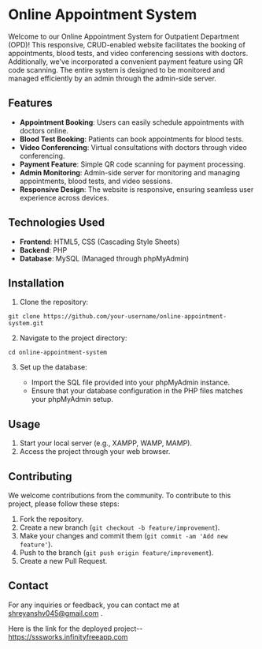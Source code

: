 # Online Appointment System

Welcome to our Online Appointment System for Outpatient Department (OPD)! This responsive, CRUD-enabled website facilitates the booking of appointments, blood tests, and video conferencing sessions with doctors. Additionally, we've incorporated a convenient payment feature using QR code scanning. The entire system is designed to be monitored and managed efficiently by an admin through the admin-side server.

## Features

- **Appointment Booking**: Users can easily schedule appointments with doctors online.
- **Blood Test Booking**: Patients can book appointments for blood tests.
- **Video Conferencing**: Virtual consultations with doctors through video conferencing.
- **Payment Feature**: Simple QR code scanning for payment processing.
- **Admin Monitoring**: Admin-side server for monitoring and managing appointments, blood tests, and video sessions.
- **Responsive Design**: The website is responsive, ensuring seamless user experience across devices.

## Technologies Used

- **Frontend**: HTML5, CSS (Cascading Style Sheets)
- **Backend**: PHP
- **Database**: MySQL (Managed through phpMyAdmin)

## Installation

1. Clone the repository:

```
git clone https://github.com/your-username/online-appointment-system.git
```

2. Navigate to the project directory:

```
cd online-appointment-system
```

3. Set up the database:

   - Import the SQL file provided into your phpMyAdmin instance.
   - Ensure that your database configuration in the PHP files matches your phpMyAdmin setup.

## Usage

1. Start your local server (e.g., XAMPP, WAMP, MAMP).
2. Access the project through your web browser.

## Contributing

We welcome contributions from the community. To contribute to this project, please follow these steps:

1. Fork the repository.
2. Create a new branch (`git checkout -b feature/improvement`).
3. Make your changes and commit them (`git commit -am 'Add new feature'`).
4. Push to the branch (`git push origin feature/improvement`).
5. Create a new Pull Request.

## Contact

For any inquiries or feedback, you can contact me at shreyanshv045@gmail.com .


Here is the link for the deployed project--
https://sssworks.infinityfreeapp.com
